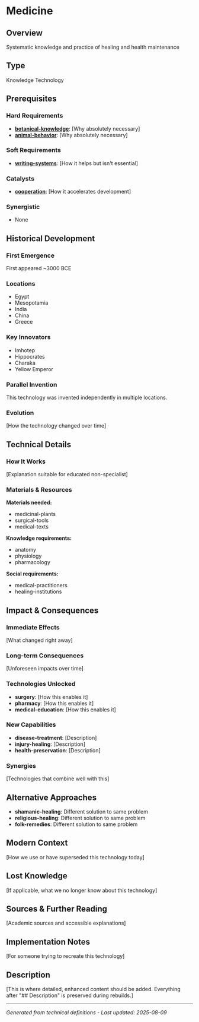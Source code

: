 # Medicine

## Overview
Systematic knowledge and practice of healing and health maintenance

## Type
Knowledge Technology

## Prerequisites

### Hard Requirements
- **[botanical-knowledge](../botanical-knowledge/README.md)**: [Why absolutely necessary]
- **[animal-behavior](../animal-behavior/README.md)**: [Why absolutely necessary]

### Soft Requirements
- **[writing-systems](../writing-systems/README.md)**: [How it helps but isn't essential]

### Catalysts
- **[cooperation](../cooperation/README.md)**: [How it accelerates development]

### Synergistic
- None

## Historical Development

### First Emergence
First appeared ~3000 BCE

### Locations
- Egypt
- Mesopotamia
- India
- China
- Greece

### Key Innovators
- Imhotep
- Hippocrates
- Charaka
- Yellow Emperor

### Parallel Invention
This technology was invented independently in multiple locations.

### Evolution
[How the technology changed over time]

## Technical Details

### How It Works
[Explanation suitable for educated non-specialist]

### Materials & Resources
**Materials needed:**
- medicinal-plants
- surgical-tools
- medical-texts


**Knowledge requirements:**
- anatomy
- physiology
- pharmacology


**Social requirements:**
- medical-practitioners
- healing-institutions

## Impact & Consequences

### Immediate Effects
[What changed right away]

### Long-term Consequences
[Unforeseen impacts over time]

### Technologies Unlocked
- **surgery**: [How this enables it]
- **pharmacy**: [How this enables it]
- **medical-education**: [How this enables it]

### New Capabilities
- **disease-treatment**: [Description]
- **injury-healing**: [Description]
- **health-preservation**: [Description]

### Synergies
[Technologies that combine well with this]

## Alternative Approaches
- **shamanic-healing**: Different solution to same problem
- **religious-healing**: Different solution to same problem
- **folk-remedies**: Different solution to same problem

## Modern Context
[How we use or have superseded this technology today]

## Lost Knowledge
[If applicable, what we no longer know about this technology]

## Sources & Further Reading
[Academic sources and accessible explanations]

## Implementation Notes
[For someone trying to recreate this technology]

## Description










[This is where detailed, enhanced content should be added. Everything after "## Description" is preserved during rebuilds.]

---
*Generated from technical definitions - Last updated: 2025-08-09*
